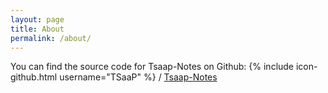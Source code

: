 ```yaml
---
layout: page
title: About
permalink: /about/
---
```



You can find the source code for Tsaap-Notes on Github:
{% include icon-github.html username="TSaaP" %} /
[Tsaap-Notes](https://github.com/TSaaP/tsaap-notes)


